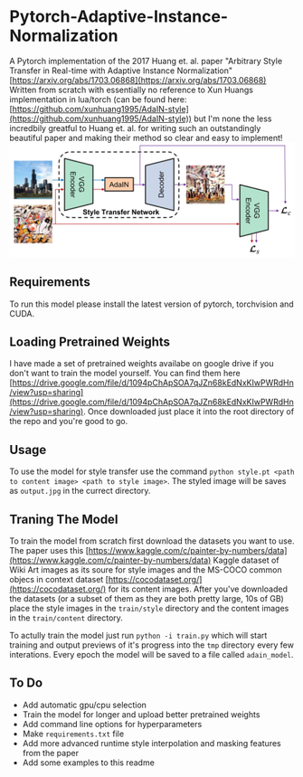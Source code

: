 # Pytorch-Adaptive-Instance-Normalization

A Pytorch implementation of the 2017 Huang et. al. paper "Arbitrary Style Transfer in Real-time with Adaptive Instance Normalization" [https://arxiv.org/abs/1703.06868](https://arxiv.org/abs/1703.06868)
Written from scratch with essentially no reference to Xun Huangs implementation in lua/torch (can be found here: [https://github.com/xunhuang1995/AdaIN-style](https://github.com/xunhuang1995/AdaIN-style)) but I'm none the less incredbily greatful to Huang et. al. for writing such an outstandingly beautiful paper and making their method so clear and easy to implement!
![Architecture](./architecture.jpg)

## Requirements

To run this model please install the latest version of pytorch, torchvision and CUDA.

## Loading Pretrained Weights

I have made a set of pretrained weights availabe on google drive if you don't want to train the model yourself. You can find them here [https://drive.google.com/file/d/1094pChApSOA7qJZn68kEdNxKIwPWRdHn/view?usp=sharing](https://drive.google.com/file/d/1094pChApSOA7qJZn68kEdNxKIwPWRdHn/view?usp=sharing).
Once downloaded just place it into the root directory of the repo and you're good to go. 

## Usage

To use the model for style transfer use the command `python style.pt <path to content image> <path to style image>`. 
The styled image will be saves as `output.jpg` in the currect directory.

## Traning The Model

To train the model from scratch first download the datasets you want to use. The paper uses this [https://www.kaggle.com/c/painter-by-numbers/data](https://www.kaggle.com/c/painter-by-numbers/data) Kaggle dataset of Wiki Art images as its soure for style images and the MS-COCO common objecs in context dataset [https://cocodataset.org/](https://cocodataset.org/) for its content images. After you've downloaded the datasets (or a subset of them as they are both pretty large, 10s of GB) place the style images in the `train/style` directory and the content images in the `train/content` directory.

To actully train the model just run `python -i train.py` which will start training and output previews of it's progress into the `tmp` directory every few interations.
Every epoch the model will be saved to a file called `adain_model`.

## To Do
* Add automatic gpu/cpu selection
* Train the model for longer and upload better pretrained weights
* Add command line options for hyperparameters
* Make `requirements.txt` file
* Add more advanced runtime style interpolation and masking features from the paper
* Add some examples to this readme
